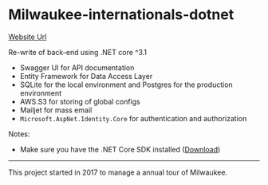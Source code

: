 # Milwaukee-internationals-dotnet

[Website Url](https://milwaukee-internationals-core.herokuapp.com)

Re-write of back-end using .NET core ^3.1

- Swagger UI for API documentation
- Entity Framework for Data Access Layer
- SQLite for the local environment and Postgres for the production environment
- AWS.S3 for storing of global configs
- Mailjet for mass email
- `Microsoft.AspNet.Identity.Core` for authentication and authorization

Notes:
- Make sure you have the .NET Core SDK installed ([Download](https://www.microsoft.com/net/learn/get-started))

--- 

This project started in 2017 to manage a annual tour of Milwaukee.
